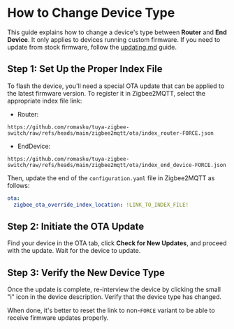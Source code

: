 # How to Change Device Type

This guide explains how to change a device's type between **Router** and **End Device**. It only applies to devices running custom firmware. If you need to update from stock firmware, follow the [updating.md](/docs/updating.md) guide.

## Step 1: Set Up the Proper Index File

To flash the device, you'll need a special OTA update that can be applied to the latest firmware version. To register it in Zigbee2MQTT, select the appropriate index file link:

- Router: 
```
https://github.com/romasku/tuya-zigbee-switch/raw/refs/heads/main/zigbee2mqtt/ota/index_router-FORCE.json
```
- EndDevice: 
```
https://github.com/romasku/tuya-zigbee-switch/raw/refs/heads/main/zigbee2mqtt/ota/index_end_device-FORCE.json
``` 

Then, update the end of the `configuration.yaml` file in Zigbee2MQTT as follows:

```yaml
ota:
  zigbee_ota_override_index_location: !LINK_TO_INDEX_FILE!
```

## Step 2: Initiate the OTA Update

Find your device in the OTA tab, click **Check for New Updates**, and proceed with the update. Wait for the device to update.

## Step 3: Verify the New Device Type

Once the update is complete, re-interview the device by clicking the small "i" icon in the device description. Verify that the device type has changed.

When done, it's better to reset the link to non-`FORCE` variant to be able to receive firmware updates properly.